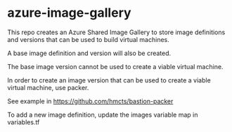 # azure-image-gallery

This repo creates an Azure Shared Image Gallery to store image definitions and versions that can be used to build virtual machines.

A base image definition and version will also be created.

The base image version cannot be used to create a viable virtual machine.

In order to create an image version that can be used to create a viable virtual machine, use packer.

See example in https://github.com/hmcts/bastion-packer

To add a new image definition, update the images variable map in variables.tf

